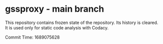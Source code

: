 # gssproxy - main branch

This repository contains frozen state of the repository.
Its history is cleared. It is used only for static code
analysis with Codacy.

Commit Time: 1689075628